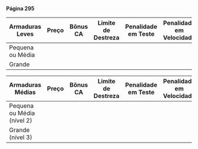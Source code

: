 
**Página 295**

| Armaduras Leves  | Preço | Bônus CA | Limite de Destreza | Penalidade em Teste | Penalidade em Velocidade | Força | Volume |
| ---------------- | ----- | -------- | ------------------ | ------------------- | ------------------------ | ----- | ------ |
| Pequena ou Média |       |          |                    |                     |                          |       |        |
| Grande           |       |          |                    |                     |                          |       |        |

| Armaduras Médias           | Preço | Bônus CA | Limite de Destreza | Penalidade em Teste | Penalidade em Velocidade | Força | Volume |
| -------------------------- | ----- | -------- | ------------------ | ------------------- | ------------------------ | ----- | ------ |
| Pequena ou Média (nível 2) |       |          |                    |                     |                          |       |        |
| Grande (nível 3)           |       |          |                    |                     |                          |       |        |